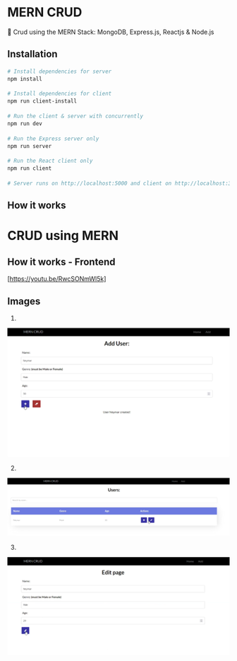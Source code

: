 # MERN CRUD

🌟 Crud using the MERN Stack: MongoDB, Express.js, Reactjs & Node.js

## Installation

```bash
# Install dependencies for server
npm install

# Install dependencies for client
npm run client-install

# Run the client & server with concurrently
npm run dev

# Run the Express server only
npm run server

# Run the React client only
npm run client

# Server runs on http://localhost:5000 and client on http://localhost:3000
```

## How it works

# CRUD using MERN

## How it works - Frontend

[https://youtu.be/RwcSONmWl5k]

## Images

1.

![MainPage](./assets/img1.png)

2.

![Create](./assets/img2.png)

3. 

![Update](./assets/img3.png)
